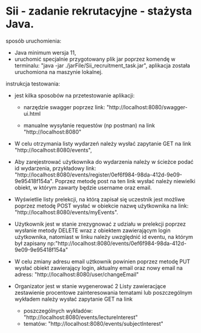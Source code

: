 # Sii - zadanie rekrutacyjne - stażysta Java.

sposób uruchomienia:
- Java minimum wersja 11,
- uruchomić specjalnie przygotowany plik jar poprzez komendę w terminalu: "java -jar ./jarFile/Sii_recruitment_task.jar",
aplikacja została uruchomiona na maszynie lokalnej.

instrukcja testowania:
- jest kilka sposobów na przetestowanie aplikacji:
  - narzędzie swagger poprzez link: "http://localhost:8080/swagger-ui.html
  
  - manualne wysyłanie requestów (np postman) na link "http://localhost:8080"


- W celu otrzymania listy wydarzeń należy wysłać zapytanie GET na link "http://localhost:8080/events",
- Aby zarejestrować użytkownika do wydarzenia należy w ścieżce podać id wydarzenia, przykładowy link: "http://localhost:8080/events/register/0ef6f984-98da-412d-9e09-9e95418f154a".
Poprzez metodę post na ten link wysłać należy niewielki obiekt, w którym zawarty będzie username oraz email.
- Wyświetlie listy prelekcji, na którą zapisał się uczestnik jest możliwe poprzez metodę POST wysłać w obiekcie nazwę użytkownika na link: "http://localhost:8080/events/myEvents".
- Użytkownik jest w stanie zrezygnować z udziału w prelekcji poprzez wysłanie metody DELETE wraz z obiektem zawierającym login użytkownika, natomiast w linku należy uwzględnić id eventu, na którym był zapisany np:"http://localhost:8080/events/0ef6f984-98da-412d-9e09-9e95418f154a"
- W celu zmiany adresu email użtkownik powinien poprzez metodę PUT wysłać obiekt zawierający login, aktualny email oraz nowy email na adress: "http://localhost:8080/user/changeEmail"
- Organizator jest w stanie wygenerować 2 Listy zawieracjące zestawienie procentowe zainteresowania tematami lub poszczególnym wykładem należy wysłać zapytanie GET na link
  - poszczególnych wykładów: "http://localhost:8080/events/lectureInterest"
  - tematów: "http://localhost:8080/events/subjectInterest"
